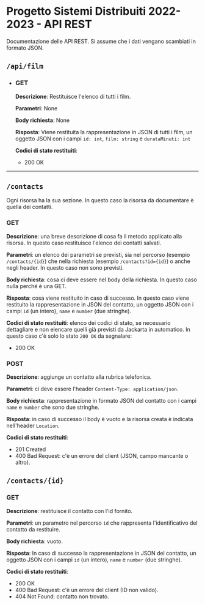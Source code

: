 # Progetto Sistemi Distribuiti 2022-2023 - API REST

Documentazione delle API REST. Si assume che i dati vengano scambiati in formato JSON.

## `/api/film`

* ### GET

    **Descrizione**: Restituisce l'elenco di tutti i film.
    
    **Parametri**: None
    
    **Body richiesta**: None
    
    **Risposta**: Viene restituita la rappresentazione in JSON di tutti i film, un oggetto JSON con i campi `id: int`, `film: string` e `durataMinuti: int`
    
    **Codici di stato restituiti**:
    
    * 200 OK

---

## `/contacts`

Ogni risorsa ha la sua sezione. In questo caso la risorsa da documentare è quella dei contatti.

### GET

**Descrizione**: una breve descrizione di cosa fa il metodo applicato alla risorsa. In questo caso restituisce l'elenco dei contatti salvati.

**Parametri**: un elenco dei parametri se previsti, sia nel percorso (esempio `/contacts/{id}`) che nella richiesta (esempio `/contacts?id={id}`) o anche negli header. In questo caso non sono previsti.

**Body richiesta**: cosa ci deve essere nel body della richiesta. In questo caso nulla perché è una GET.

**Risposta**: cosa viene restituito in caso di successo. In questo caso viene restituito la rappresentazione in JSON del contatto, un oggetto JSON con i campi `id` (un intero), `name` e `number` (due stringhe).

**Codici di stato restituiti**: elenco dei codici di stato, se necessario dettagliare e non elencare quelli già previsti da Jackarta in automatico. In questo caso c'è solo lo stato `200 OK` da segnalare:

* 200 OK

### POST

**Descrizione**: aggiunge un contatto alla rubrica telefonica.

**Parametri**: ci deve essere l'header `Content-Type: application/json`.

**Body richiesta**: rappresentazione in formato JSON del contatto con i campi `name` e `number` che sono due stringhe.

**Risposta**: in caso di successo il body è vuoto e la risorsa creata è indicata nell'header `Location`.

**Codici di stato restituiti**:

* 201 Created
* 400 Bad Request: c'è un errore del client (JSON, campo mancante o altro).

## `/contacts/{id}`

### GET

**Descrizione**: restituisce il contatto con l'id fornito.

**Parametri**: un parametro nel percorso `id` che rappresenta l'identificativo del contatto da restituire.

**Body richiesta**: vuoto.

**Risposta**: In caso di successo la rappresentazione in JSON del contatto, un oggetto JSON con i campi `id` (un intero), `name` e `number` (due stringhe).

**Codici di stato restituiti**:

* 200 OK
* 400 Bad Request: c'è un errore del client (ID non valido).
* 404 Not Found: contatto non trovato.
